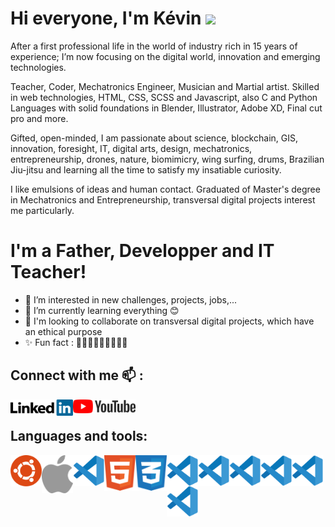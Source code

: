 # Hi everyone, I'm Kévin <img src="https://media.giphy.com/media/hvRJCLFzcasrR4ia7z/giphy.gif" width="50px">
After a first professional life in the world of industry rich in 15 years of experience; I’m now focusing on the digital world, innovation and emerging technologies. 

Teacher, Coder, Mechatronics Engineer, Musician and Martial artist. Skilled in web technologies, HTML, CSS, SCSS and Javascript, also C and Python Languages with solid foundations in Blender, Illustrator, Adobe XD, Final cut pro and more. 

Gifted, open-minded, I am passionate about science, blockchain, GIS, innovation, foresight, IT, digital arts, design, mechatronics, entrepreneurship, drones, nature, biomimicry, wing surfing, drums, Brazilian Jiu-jitsu and learning all the time to satisfy my insatiable curiosity. 

I like emulsions of ideas and human contact.
Graduated of Master's degree in Mechatronics and Entrepreneurship, transversal digital projects interest me particularly.


# I'm a Father, Developper and IT Teacher!
- 👀 I’m interested in new challenges, projects, jobs,...
- 🌱 I’m currently learning everything 😊
- 💞️ I'm looking to collaborate on transversal digital projects, which have an ethical purpose
- ✨ Fun fact : 🥁🎶🥋🌊🎣⛵🏄‍♂️🐶


## Connect with me 📫 :
[<img align="left" alt="Kevin | Linkedin" width="100px" src="https://github.com/kevinbdx35/Logos/blob/main/svg/linkedin.svg" />][linkedin]
[<img align="left" alt="Kevin | Youtube" width="100px" src="https://github.com/kevinbdx35/Logos/blob/main/svg/youtube-6.svg" />][youtube]


<br>

## Languages and tools:
[<img align="left" alt="Visual Studio Code"  width="50px" src="https://github.com/kevinbdx35/Logos/blob/main/svg/ubuntu-4.svg" />][website]
[<img align="left" alt="Visual Studio Code"  width="50px" src="https://github.com/kevinbdx35/Logos/blob/main/svg/apple.svg" />][website]
[<img align="left" alt="Visual Studio Code"  width="50px" src="https://github.com/kevinbdx35/Logos/blob/main/svg/visual-studio-code-1.svg" />][website]
[<img align="left" alt="Visual Studio Code"  width="50px" src="https://github.com/kevinbdx35/Logos/blob/main/svg/html-1.svg" />][website]
[<img align="left" alt="Visual Studio Code"  width="50px" src="https://github.com/kevinbdx35/Logos/blob/main/svg/css-3.svg" />][website]
[<img align="left" alt="Visual Studio Code"  width="50px" src="https://github.com/kevinbdx35/Logos/blob/main/svg/visual-studio-code-1.svg" />][website]
[<img align="left" alt="Visual Studio Code"  width="50px" src="https://github.com/kevinbdx35/Logos/blob/main/svg/visual-studio-code-1.svg" />][website]
[<img align="left" alt="Visual Studio Code"  width="50px" src="https://github.com/kevinbdx35/Logos/blob/main/svg/visual-studio-code-1.svg" />][website]
[<img align="left" alt="Visual Studio Code"  width="50px" src="https://github.com/kevinbdx35/Logos/blob/main/svg/visual-studio-code-1.svg" />][website]
[<img align="left" alt="Visual Studio Code"  width="50px" src="https://github.com/kevinbdx35/Logos/blob/main/svg/visual-studio-code-1.svg" />][website]
[<img align="left" alt="Visual Studio Code"  width="50px" src="https://github.com/kevinbdx35/Logos/blob/main/svg/visual-studio-code-1.svg" />][website]

<br>

[website]:#
[youtube]: https://youtube.com
[linkedin]: https://linkedin.com
